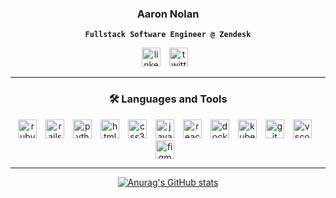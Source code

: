 <div align="center">
  <h3>Aaron Nolan</h3>

  **`Fullstack Software Engineer @ Zendesk`**

  <a href="https://www.linkedin.com/in/aaron-nolan-dev/"><img title="linkedin" alt="linkedin" width="30" style="padding-right:10px;" src="https://cdn.jsdelivr.net/gh/devicons/devicon/icons/linkedin/linkedin-original.svg" /></a>
  <a href="https://twitter.com/aaronnolandev"><img title="twitter" alt="twitter" width="30" style="padding-right:10px;" src="https://cdn.jsdelivr.net/gh/devicons/devicon/icons/twitter/twitter-original.svg" /></a>


  ---

  ### 🛠 Languages and Tools

  <img title="ruby" alt="ruby" width="30" style="padding-right:10px;" src="https://cdn.jsdelivr.net/gh/devicons/devicon/icons/ruby/ruby-plain.svg" />
  <img title="rails" alt="rails" width="30" style="padding-right:10px;" src="https://cdn.jsdelivr.net/gh/devicons/devicon/icons/rails/rails-plain.svg" />
  <img title="python" alt="python" width="30" style="padding-right:10px;" src="https://cdn.jsdelivr.net/gh/devicons/devicon/icons/python/python-plain.svg" />
  <img title="html5" alt="html5" width="30" style="padding-right:10px;" src="https://cdn.jsdelivr.net/gh/devicons/devicon/icons/html5/html5-plain.svg" />
  <img title="css3" alt="css3" width="30" style="padding-right:10px;" src="https://cdn.jsdelivr.net/gh/devicons/devicon/icons/css3/css3-plain.svg" />
  <img title="javascript" alt="javascript" width="30" style="padding-right:10px;" src="https://cdn.jsdelivr.net/gh/devicons/devicon/icons/javascript/javascript-plain.svg" />
  <img title="react" alt="react" width="30" style="padding-right:10px;" src="https://cdn.jsdelivr.net/gh/devicons/devicon/icons/react/react-original.svg" />
  <img title="docker" alt="docker" width="30" style="padding-right:10px;" src="https://cdn.jsdelivr.net/gh/devicons/devicon/icons/docker/docker-plain.svg" />
  <img title="kubernetes" alt="kubernetes" width="30" style="padding-right:10px;" src="https://cdn.jsdelivr.net/gh/devicons/devicon/icons/kubernetes/kubernetes-plain.svg" />
  <img title="git" alt="git" width="30" style="padding-right:10px;" src="https://cdn.jsdelivr.net/gh/devicons/devicon/icons/git/git-original.svg" />
  <img title="vscode" alt="vscode" width="30" style="padding-right:10px;" src="https://cdn.jsdelivr.net/gh/devicons/devicon/icons/vscode/vscode-original.svg" />
  <img title="figma" alt="figma" width="30" style="padding-right:10px;" src="https://cdn.jsdelivr.net/gh/devicons/devicon/icons/figma/figma-original.svg" />

  ---

  [![Anurag's GitHub stats](https://github-readme-stats.vercel.app/api?username=a-nolan&count_private=true&show_icons=true&theme=solarized-dark)](https://github.com/anuraghazra/github-readme-stats)
</div>